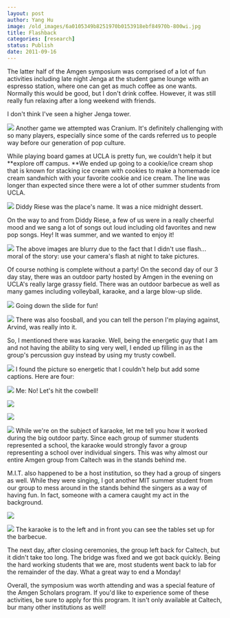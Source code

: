 ```yaml
---
layout: post
author: Yang Hu
image: /old_images/6a0105349b8251970b0153918ebf84970b-800wi.jpg
title: Flashback
categories: [research]
status: Publish
date: 2011-09-16
---
```



The latter half of the Amgen symposium was comprised of a lot of fun activities including late night Jenga at the student game lounge with an espresso station, where one can get as much coffee as one wants. Normally this would be good, but I don't drink coffee. However, it was still really fun relaxing after a long weekend with friends.

I don't think I've seen a higher Jenga tower.


![](/old_images/6a0105349b8251970b014e8b8263cc970d-800wi.jpg)
Another game we attempted was Cranium. It's definitely challenging with so many players, especially since some of the cards referred us to people way before our generation of pop culture.

While playing board games at UCLA is pretty fun, we couldn't help it but **explore off campus. **We ended up going to a cookie/ice cream shop that is known for stacking ice cream with cookies to make a homemade ice cream sandwhich with your favorite cookie and ice cream. The line was longer than expected since there were a lot of other summer students from UCLA.


![](/old_images/6a0105349b8251970b01543561f27f970c-800wi.jpg)
Diddy Riese was the place's name. It was a nice midnight dessert.

On the way to and from Diddy Riese, a few of us were in a really cheerful mood and we sang a lot of songs out loud including old favorites and new pop songs. Hey! It was summer, and we wanted to enjoy it!

![](/old_images/6a0105349b8251970b0153918ecebe970b-800wi.jpg)
The above images are blurry due to the fact that I didn't use flash... moral of the story: use your camera's flash at night to take pictures.

Of course nothing is complete without a party! On the second day of our 3 day stay, there was an outdoor party hosted by Amgen in the evening on UCLA's really large grassy field. There was an outdoor barbecue as well as many games including volleyball, karaoke, and a large blow-up slide.


![](/old_images/6a0105349b8251970b0153918edf91970b-800wi.jpg)
Going down the slide for fun!

![](/old_images/6a0105349b8251970b0153918ee125970b-800wi.jpg)
There was also foosball, and you can tell the person I'm playing against, Arvind, was really into it.

So, I mentioned there was karaoke. Well, being the energetic guy that I am and not having the ability to sing very well, I ended up filling in as the group's percussion guy instead by using my trusty cowbell.


![](/old_images/6a0105349b8251970b0153918ee470970b-800wi.jpg)
I found the picture so energetic that I couldn't help but add some captions. Here are four:

![](/old_images/6a0105349b8251970b015435620d85970c-800wi.jpg)
Me: No! Let's hit the cowbell!

![](/old_images/caltech_as_it_happens/6a0105349b8251970b014e8b8288e5970d.jpg)


![](/old_images/6a0105349b8251970b014e8b8289e4970d-800wi.jpg)


![](/old_images/6a0105349b8251970b014e8b828a3f970d-800wi.jpg)
While we're on the subject of karaoke, let me tell you how it worked during the big outdoor party. Since each group of summer students represented a school, the karaoke would strongly favor a group representing a school over individual singers. This was why almost our entire Amgen group from Caltech was in the stands behind me.

M.I.T. also happened to be a host institution, so they had a group of singers as well. While they were singing, I got another MIT summer student from our group to mess around in the stands behind the singers as a way of having fun. In fact, someone with a camera caught my act in the background.


![](/old_images/6a0105349b8251970b014e8b829022970d-800wi.jpg)


![](/old_images/6a0105349b8251970b014e8b829158970d-800wi.jpg)
The karaoke is to the left and in front you can see the tables set up for the barbecue.

The next day, after closing ceremonies, the group left back for Caltech, but it didn't take too long. The bridge was fixed and we got back quickly. Being the hard working students that we are, most students went back to lab for the remainder of the day. What a great way to end a Monday!

Overall, the symposium was worth attending and was a special feature of the Amgen Scholars program. If you'd like to experience some of these activities, be sure to apply for this program. It isn't only available at Caltech, bur many other institutions as well!


